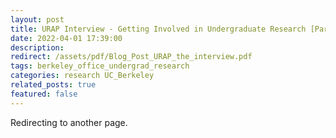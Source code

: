 ```yaml
---
layout: post
title: URAP Interview - Getting Involved in Undergraduate Research [Part 2]
date: 2022-04-01 17:39:00
description:
redirect: /assets/pdf/Blog_Post_URAP_the_interview.pdf
tags: berkeley_office_undergrad_research
categories: research UC_Berkeley
related_posts: true
featured: false
---
```


Redirecting to another page.
